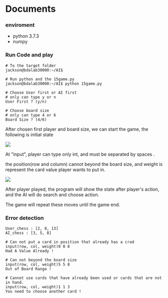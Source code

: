 # Documents

### enviroment
- python 3.7.3
- numpy 

### Run Code and play

```
# To the target folder
jackson@bdalab30000:~/AI$

# Run python and the 15game.py
jackson@bdalab30000:~/AI$ python 15game.py

# Choose User first or AI first
# only can type y or n
User First ? (y/n)

# Choose board size
# only can type 4 or 6 
Board Size ? (4/6)

```
After chosen first player and board size, we can start the game, the following is initial state

![](https://i.imgur.com/dZsDDql.png)

At "input", player can type only int, and must be separated by spaces .

the position(row and column) cannot beyond the board size, and weight is represent the card value player wants to put in.

![](https://i.imgur.com/Um23fed.png)

After player played, the program will show the state after player's action, and the AI will do search and choose action.

The game will repeat these moves until the game end.

### Error detection

```
User_chess : [2, 8, 13]
AI_chess : [3, 5, 8]

# Can not put a card in position that already has a crad
input(row, col, weight)0 0 8
Had A Value Already !

# Can not beyond the board size
input(row, col, weight)5 5 8
Out of Board Range !

# Cannot use cards that have already been used or cards that are not in hand.
input(row, col, weight)1 1 3
You need to choose another card !

```
